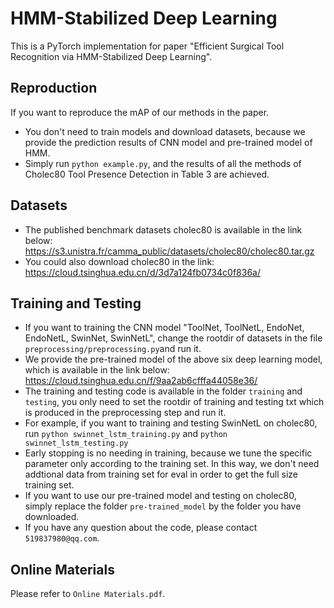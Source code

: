 # HMM-Stabilized Deep Learning
This is a PyTorch implementation for paper "Efficient Surgical Tool Recognition via HMM-Stabilized Deep Learning".
## Reproduction
If you want to reproduce the mAP of our methods in the paper.
* You don't need to train models and download datasets, because we provide the prediction results of CNN model and pre-trained model of HMM.
* Simply run `python example.py`, and the results of all the methods of Cholec80 Tool Presence Detection in Table 3 are achieved.
## Datasets
* The published benchmark datasets cholec80 is available in the link below:
https://s3.unistra.fr/camma_public/datasets/cholec80/cholec80.tar.gz
* You could also download cholec80 in the link:
https://cloud.tsinghua.edu.cn/d/3d7a124fb0734c0f836a/
## Training and Testing
* If you want to training the CNN model "ToolNet, ToolNetL, EndoNet, EndoNetL, SwinNet, SwinNetL", change the rootdir of datasets in the file `preprocessing/preprocessing.py`and run it.
* We provide the pre-trained model of the above six deep learning model, which is available in the link below:
https://cloud.tsinghua.edu.cn/f/9aa2ab6cfffa44058e36/
* The training and testing code is available in the folder `training` and `testing`, you only need to set the rootdir of training and testing txt which is produced in the preprocessing step and run it. 
* For example, if you want to training and testing SwinNetL on cholec80, run `python swinnet_lstm_training.py` and `python swinnet_lstm_testing.py`
* Early stopping is no needing in training, because we tune the specific parameter only according to the training set. In this way, we don't need addtional data from training set for eval in order to get the full size training set.
* If you want to use our pre-trained model and testing on cholec80, simply replace the folder `pre-trained_model` by the folder you have downloaded.
* If you have any question about the code, please contact `519837980@qq.com`.
## Online Materials
Please refer to `Online Materials.pdf`.

